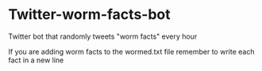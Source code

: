 # Twitter-worm-facts-bot
Twitter bot that randomly tweets "worm facts" every hour

If you are adding worm facts to the wormed.txt file remember to write each fact in a new line
